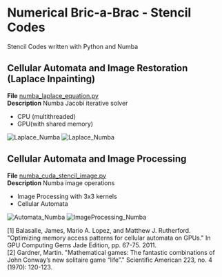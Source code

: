 # Numerical Bric-a-Brac - Stencil Codes

Stencil Codes written with Python and Numba

## Cellular Automata and Image Restoration (Laplace Inpainting)
**File** [numba_laplace_equation.py](https://github.com/vincentbonnetcg/Numerical-Bric-a-Brac/blob/master/stencil_codes/numba_laplace_equation.py)<br>
**Description** Numba Jacobi iterative solver

- CPU (multithreaded)
- GPU(with shared memory)

![Laplace_Numba](https://github.com/vincentbonnetcg/Numerical-Bric-a-Brac/blob/master/img/numba_laplace_equation.png)
![Laplace_Numba](https://github.com/vincentbonnetcg/Numerical-Bric-a-Brac/blob/master/img/numba_laplace_inpainting.png)

## Cellular Automata and Image Processing
**File** [numba_cuda_stencil_image.py](https://github.com/vincentbonnetcg/Numerical-Bric-a-Brac/blob/master/stencil_codes/numba_cuda_stencil_image.py)<br>
**Description** Numba image operations

- Image Processing with 3x3 kernels
- Cellular Automata

![Automata_Numba](https://github.com/vincentbonnetcg/Numerical-Bric-a-Brac/blob/master/img/numba_cellularAutomata.gif)
![ImageProcessing_Numba](https://github.com/vincentbonnetcg/Numerical-Bric-a-Brac/blob/master/img/numba_image_processing.png)

[1] Balasalle, James, Mario A. Lopez, and Matthew J. Rutherford. "Optimizing memory access patterns for cellular automata on GPUs." In GPU Computing Gems Jade Edition, pp. 67-75. 2011.<br>
[2] Gardner, Martin. "Mathematical games: The fantastic combinations of John Conway’s new solitaire game “life”." Scientific American 223, no. 4 (1970): 120-123.

